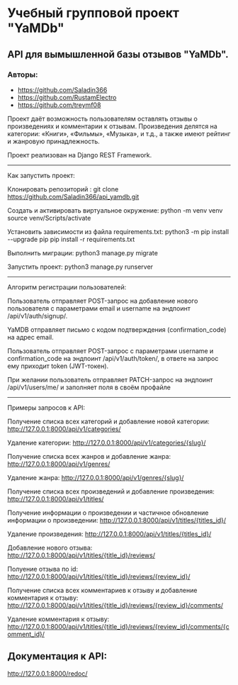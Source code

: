 # Учебный групповой проект "YaMDb"

## API для вымышленной базы отзывов "YaMDb".

### Авторы:
- https://github.com/Saladin366
- https://github.com/RustamElectro
- https://github.com/treymf08

Проект даёт возможность пользователям оставлять отзывы о произведениях и комментарии к отзывам.
Произведения делятся на категории: «Книги», «Фильмы», «Музыка», и т.д., а также имеют рейтинг и жанровую принадлежность.

Проект реализован на Django REST Framework.
________________________________________________________________________
Как запустить проект:

Клонировать репозиторий : git clone https://github.com/Saladin366/api_yamdb.git

Cоздать и активировать виртуальное окружение: python -m venv venv source venv/Scripts/activate

Установить зависимости из файла requirements.txt: python3 -m pip install --upgrade pip pip install -r requirements.txt

Выполнить миграции: python3 manage.py migrate

Запустить проект: python3 manage.py runserver
________________________________________________________________________
Алгоритм регистрации пользователей:

Пользователь отправляет POST-запрос на добавление нового пользователя с параметрами email и username на эндпоинт /api/v1/auth/signup/.

YaMDB отправляет письмо с кодом подтверждения (confirmation_code) на адрес email.

Пользователь отправляет POST-запрос с параметрами username и confirmation_code на эндпоинт /api/v1/auth/token/, в ответе на запрос ему приходит token (JWT-токен).

При желании пользователь отправляет PATCH-запрос на эндпоинт /api/v1/users/me/ и заполняет поля в своём профайле
________________________________________________________________________
Примеры запросов к API:

Получение списка всех категорий и добавление новой категории: http://127.0.0.1:8000/api/v1/categories/

Удаление категории: http://127.0.0.1:8000/api/v1/categories/{slug}/

Получение списка всех жанров и добавление жанра: http://127.0.0.1:8000/api/v1/genres/

Удаление жанра: http://127.0.0.1:8000/api/v1/genres/{slug}/

Получение списка всех произведений и добавление произведения: http://127.0.0.1:8000/api/v1/titles/

Получение информации о произведении и частичное обновление информации о произведении: http://127.0.0.1:8000/api/v1/titles/{titles_id}/

Удаление произведения: http://127.0.0.1:8000/api/v1/titles/{titles_id}/

Добавление нового отзыва: http://127.0.0.1:8000/api/v1/titles/{title_id}/reviews/

Полуение отзыва по id: http://127.0.0.1:8000/api/v1/titles/{title_id}/reviews/{review_id}/

Получение списка всех комментариев к отзыву и добавление комментария к отзыву: http://127.0.0.1:8000/api/v1/titles/{title_id}/reviews/{review_id}/comments/

Удаление комментария к отзыву: http://127.0.0.1:8000/api/v1/titles/{title_id}/reviews/{review_id}/comments/{comment_id}/

## Документация к API:

http://127.0.0.1:8000/redoc/